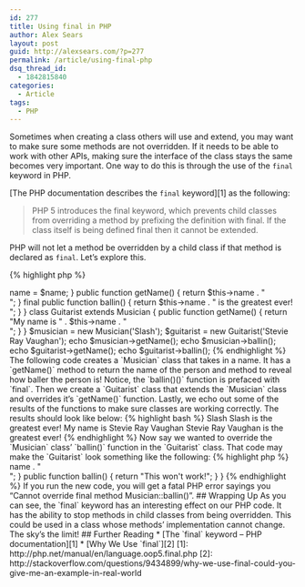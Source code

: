 ```yaml
---
id: 277
title: Using final in PHP
author: Alex Sears
layout: post
guid: http://alexsears.com/?p=277
permalink: /article/using-final-php
dsq_thread_id:
  - 1842815840
categories:
  - Article
tags:
  - PHP
---
```

Sometimes when creating a class others will use and extend, you may want to make sure some methods are not overridden. If it needs to be able to work with other APIs, making sure the interface of the class stays the same becomes very important. One way to do this is through the use of the `final` keyword in PHP.

<!--more-->

[The PHP documentation describes the `final` keyword][1] as the following:

> PHP 5 introduces the final keyword, which prevents child classes from overriding a method by prefixing the definition with final. If the class itself is being defined final then it cannot be extended.

PHP will not let a method be overridden by a child class if that method is declared as `final`. Let&#8217;s explore this.

{% highlight php %}
<?php
class Musician {

    protected $name;

    public function __construct($name)
    {
        $this->name = $name;
    }

    public function getName()
    {
        return $this->name . "<br>";
    }

    final public function ballin()
    {
        return $this->name . " is the greatest ever!<br>";
    }

}

class Guitarist extends Musician {

    public function getName()
    {
        return "My name is " . $this->name . "<br>";
    }

}

$musician = new Musician('Slash');
$guitarist = new Guitarist('Stevie Ray Vaughan');
echo $musician->getName();
echo $musician->ballin();
echo $guitarist->getName();
echo $guitarist->ballin();
{% endhighlight %}

The following code creates a `Musician` class that takes in a name. It has a `getName()` method to return the name of the person and method to reveal how baller the person is! Notice, the `ballin()()` function is prefaced with `final`. Then we create a `Guitarist` class that extends the `Musician` class and overrides it&#8217;s `getName()` function. Lastly, we echo out some of the results of the functions to make sure classes are working correctly. The results should look like below:

{% highlight bash %}
Slash
Slash is the greatest ever!
My name is Stevie Ray Vaughan
Stevie Ray Vaughan is the greatest ever!
{% endhighlight %}

Now say we wanted to override the `Musician` class&#8217; `ballin()` function in the `Guitarist` class. That code may make the `Guitarist` look something like the following:

{% highlight php %}
<?php
class Guitarist extends Musician {

    public function getName()
    {
        return "My name is " . $this->name . "<br>";
    }

    public function ballin()
    {
        return "This won't work!";
    }

}
{% endhighlight %}

If you run the new code, you will get a fatal PHP error sayings you &#8220;Cannot override final method Musician::ballin()&#8221;.

## Wrapping Up

As you can see, the `final` keyword has an interesting effect on our PHP code. It has the ability to stop methods in child classes from being overridden. This could be used in a class whose methods&#8217; implementation cannot change. The sky&#8217;s the limit!

## Further Reading

  * [The `final` keyword &#8211; PHP documentation][1]
  * [Why We Use `final`][2]

 [1]: http://php.net/manual/en/language.oop5.final.php
 [2]: http://stackoverflow.com/questions/9434899/why-we-use-final-could-you-give-me-an-example-in-real-world